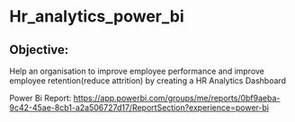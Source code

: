 # Hr_analytics_power_bi


## Objective:
Help an organisation to improve employee performance and improve employee retention(reduce attrition) by creating a HR Analytics Dashboard

Power Bi Report: https://app.powerbi.com/groups/me/reports/0bf9aeba-9c42-45ae-8cb1-a2a506727d17/ReportSection?experience=power-bi
